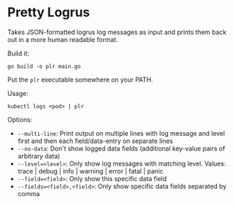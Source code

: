# Pretty Logrus

Takes JSON-formatted logrus log messages as input and prints them back out in a more human readable format.

Build it:
```shell
go build -o plr main.go
```

Put the `plr` executable somewhere on your PATH.

Usage:
```shell
kubectl logs <pod> | plr
```

Options:
- `--multi-line`: Print output on multiple lines with log message and level first and then each field/data-entry on separate lines
- `--no-data`: Don't show logged data fields (additional key-value pairs of arbitrary data)
- `--level=<level>`: Only show log messages with matching level. Values: trace | debug | info | warning | error | fatal | panic
- `--field=<field>`: Only show this specific data field
- `--fields=<field>,<field>`: Only show specific data fields separated by comma
